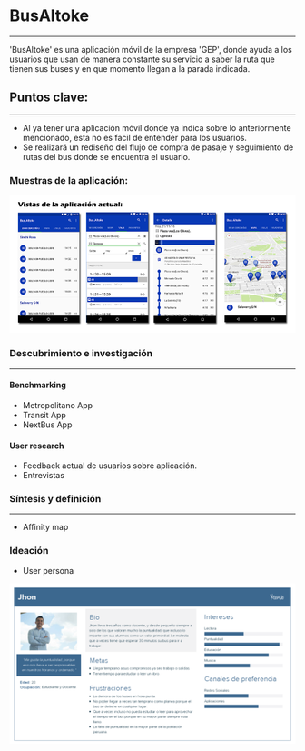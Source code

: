 # BusAltoke
___
'BusAltoke' es una aplicación móvil de la empresa 'GEP', donde ayuda a los usuarios que usan de manera constante su servicio a saber la ruta que tienen sus buses y en que momento llegan a la parada indicada.

## Puntos clave:
___
* Al ya tener una aplicación móvil donde ya indica sobre lo anteriormente mencionado, esta no es facil de entender para los usuarios.
* Se realizará un rediseño del flujo de compra de pasaje y seguimiento de rutas del bus donde se encuentra el usuario.

 ### Muestras de la aplicación:
 
 ![Aplicación original](assets/documents/origin.png)

 ### Descubrimiento e investigación
 ___
 #### Benchmarking
 
 * Metropolitano App
 * Transit App
 * NextBus App

#### User research
* Feedback actual de usuarios sobre aplicación.
* Entrevistas

### Síntesis y definición
___
* Affinity map

### Ideación
* User persona

![jhon](assets/documents/userpersona.png)
